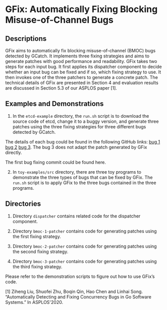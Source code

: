 # GFix: Automatically Fixing Blocking Misuse-of-Channel Bugs 

## Descriptions

GFix aims to automatically fix blocking misuse-of-channel (BMOC) bugs detected by GCatch. It implements three fixing strategies and aims to generate patches with good performance and readability. GFix takes two steps for each input bug. It first applies its dispatcher component to decide whether an input bug can be fixed and if so, which fixing strategy to use. It then invokes one of the three patchers to generate a concrete patch. The technical details of GFix are presented in Section 4 and evaluation results are discussed in Section 5.3 of our ASPLOS paper [1].


## Examples and Demonstrations

1. In the `etcd-example` directory, the `run.sh` script is to download the source code of etcd, change it to a buggy version, and generate three patches using the three fixing strategies for three different bugs detected by GCatch. 

The details of each bug could be found in the following GitHub links: [bug 1](https://github.com/etcd-io/etcd/pull/11568/commits/b340dfdcbb4be69a07157466634b1e16042aa1a2#diff-3ad06ebe31ef56b10f1c782874d25c414ce13cc8eb381a049bd36be56ea9a969L149) [bug 2](https://github.com/etcd-io/etcd/pull/11568/commits/b340dfdcbb4be69a07157466634b1e16042aa1a2#diff-b7d7aa0bd6404176eb1196324ba19b3fcade68deeef1ab160bcc04b58f8c9341L24) [bug 3](https://github.com/etcd-io/etcd/pull/11568/commits/b340dfdcbb4be69a07157466634b1e16042aa1a2#diff-b7d7aa0bd6404176eb1196324ba19b3fcade68deeef1ab160bcc04b58f8c9341L45). The bug 3 does not adapt the patch generated by GFix directly.

The first bug fixing commit could be found here.

2. In `toy-examples/src` directory, there are three toy programs to demonstrate the three types of bugs that can be fixed by GFix. The `run.sh` script is to apply GFix to the three bugs contained in the three programs. 

## Directories

1. Directory `dispatcher` contains related code for the dispatcher component. 

2. Directory `bmoc-1-patcher` contains code for generating patches using the first fixing strategy. 

3. Directory `bmoc-2-patcher` contains code for generating patches using the second fixing strategy. 

4. Directory `bmoc-3-patcher` contains code for generating patches using the third fixing strategy. 

Please refer to the demonstration scripts to figure out how to use GFix’s code. 


[1] Ziheng Liu, Shuofei Zhu, Boqin Qin, Hao Chen and Linhai Song. “Automatically Detecting and Fixing Concurrency Bugs in Go Software Systems.” In ASPLOS'2020. 

